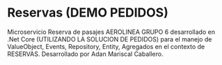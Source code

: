 # Reservas (DEMO PEDIDOS)
Microservicio Reserva de pasajes AEROLINEA GRUPO 6 desarrollado en .Net Core (UTILIZANDO LA SOLUCION DE PEDIDOS) para el manejo de ValueObject, Events, Repository, Entity, Agregados en el contexto de RESERVAS. Desarrollado por Adan Mariscal Caballero.
